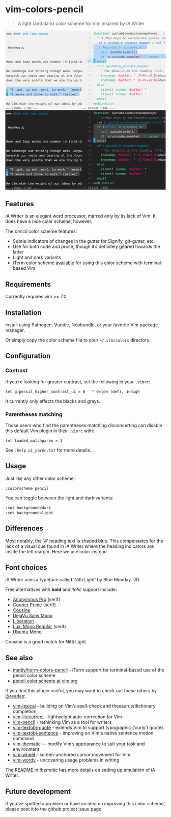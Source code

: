 # vim-colors-pencil

> A light (and dark) color scheme for Vim inspired by iA Writer

![markdown-example](screenshots/markdown-example2.png)

## Features

iA Writer is an elegant word processor, marred only by its lack of Vim. It
does have a nice color scheme, however.

The _pencil_ color scheme features: 

* Subtle indicators of changes in the gutter for Signify, git-gutter, etc.
* Use for both code and prose, though it’s definitely geared towards the
  latter
* Light and dark variants
* iTerm color scheme [available][it] for using this color scheme with terminal-based Vim

## Requirements

Currently requires vim >= 7.0

## Installation

Install using Pathogen, Vundle, Neobundle, or your favorite Vim package
manager.

Or simply copy the color scheme file to your `~/.vim/colors` directory.

## Configuration

### Contrast

If you’re looking for greater contrast, set the following in your
`.vimrc`:

```
let g:pencil_higher_contrast_ui = 0   " 0=low (def), 1=high
```

It currently only affects the blacks and grays.

### Parentheses matching

Those users who find the parentheses matching disconcerting can disable
this default Vim plugin in their `.vimrc` with:

```
let loaded_matchparen = 1
```

See `:help pi_paren.txt` for more details. 

## Usage

Just like any other color scheme:

```vim
:colorscheme pencil
```

You can toggle between the light and dark variants:

```vim
:set background=dark
:set background=light
```

## Differences

Most notably, the ‘#’ heading text is shaded blue. This compensates for
the lack of a visual cue found in iA Writer where the heading indicators
are inside the left margin. Here we use color instead.

## Font choices

iA Writer uses a typeface called ‘Nitti Light’ by Blue Monday. ($)

Free alternatives with **bold** and _italic_ support include:

* [Anonymous Pro](https://www.google.com/fonts/specimen/Anonymous+Pro) (serif)
* [Courier Prime](http://quoteunquoteapps.com/courierprime/) (serif)
* [Cousine](http://www.google.com/fonts/specimen/Cousine)
* [DejaVu Sans Mono](http://dejavu-fonts.org/wiki/Download)
* [Liberation](https://fedorahosted.org/liberation-fonts/)
* [Luxi Mono Regular](http://www.fontsquirrel.com/fonts/Luxi-Mono) (serif)
* [Ubuntu Mono](https://www.google.com/fonts/specimen/Ubuntu+Mono)

Cousine is a good match for Nitti Light.

## See also

* [mattly/iterm-colors-pencil][it] - iTerm support for terminal-based use of the pencil color scheme
* [pencil color scheme at vim.org][vo]

[it]: https://github.com/mattly/iterm-colors-pencil
[vo]: http://www.vim.org/scripts/script.php?script_id=4850

If you find this plugin useful, you may want to check out these others by
[@reedes][re]:

* [vim-lexical][lx] - building on Vim’s spell-check and thesaurus/dictionary completion
* [vim-litecorrect][lc] - lightweight auto-correction for Vim
* [vim-pencil][pn] - rethinking Vim as a tool for writers
* [vim-textobj-quote][qu] - extends Vim to support typographic (‘curly’) quotes
* [vim-textobj-sentence][ts] - improving on Vim's native sentence motion command
* [vim-thematic][th] — modify Vim’s appearance to suit your task and environment 
* [vim-wheel][wh] - screen-anchored cursor movement for Vim
* [vim-wordy][wo] - uncovering usage problems in writing 

[re]: https://github.com/reedes
[lx]: http://github.com/reedes/vim-lexical
[lc]: http://github.com/reedes/vim-litecorrect
[pn]: http://github.com/reedes/vim-pencil
[ts]: http://github.com/reedes/vim-textobj-sentence
[qu]: http://github.com/reedes/vim-textobj-quote
[th]: http://github.com/reedes/vim-thematic
[wh]: http://github.com/reedes/vim-wheel
[wo]: http://github.com/reedes/vim-wordy

The [README](https://github.com/reedes/vim-thematic) in
_thematic_ has more details on setting up emulation of iA Writer.

## Future development

If you’ve spotted a problem or have an idea on improving this color
scheme, please post it to the github project issue page.

<!-- vim: set tw=74 :-->
